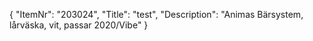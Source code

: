 {
  "ItemNr": "203024",
  "Title": "test",
  "Description": "Animas Bärsystem, lårväska, vit, passar 2020/Vibe"
}